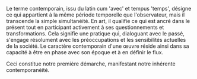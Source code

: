 Le terme contemporain, issu du latin cum 'avec' et tempus 'temps', désigne ce qui appartient à la même période temporelle que l'observateur, mais il transcende la simple simultanéité. En art, il qualifie ce qui est ancré dans le présent tout en participant activement à ses questionnements et transformations. Cela signifie une pratique qui, dialoguant avec le passé, s'engage résolument avec les préoccupations et les sensibilités actuelles de la société. Le caractère contemporain d'une œuvre réside ainsi dans sa capacité à être en phase avec son époque et à en définir le flux.

Ceci constitue notre première démarche, manifestant notre inhérente contemporanéité.
